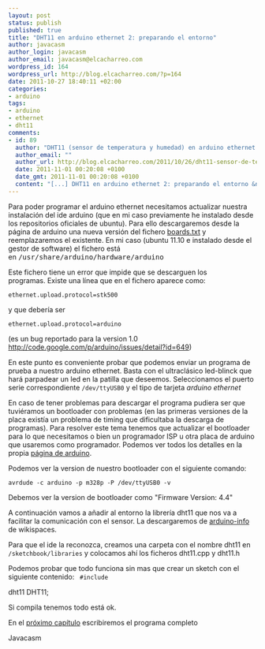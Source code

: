 ```yaml
--- 
layout: post
status: publish
published: true
title: "DHT11 en arduino ethernet 2: preparando el entorno"
author: javacasm
author_login: javacasm
author_email: javacasm@elcacharreo.com
wordpress_id: 164
wordpress_url: http://blog.elcacharreo.com/?p=164
date: 2011-10-27 18:40:11 +02:00
categories: 
- arduino
tags: 
- arduino
- ethernet
- dht11
comments: 
- id: 89
  author: "DHT11 (sensor de temperatura y humedad) en arduino ethernet I: introducci\xC3\xB3n &laquo; El Cacharreo.com"
  author_email: ""
  author_url: http://blog.elcacharreo.com/2011/10/26/dht11-sensor-de-temperatura-y-humedad-en-arduino-ethernet-i-introduccion/
  date: 2011-11-01 00:20:08 +0100
  date_gmt: 2011-11-01 00:20:08 +0100
  content: "[...] DHT11 en arduino ethernet 2: preparando el entorno &nbsp;&nbsp; C\xC3\xB3mo fabricar tu propia PCB I: teor\xC3\xADa [...]"
---
```

Para poder programar el arduino ethernet necesitamos actualizar nuestra instalación del ide arduino (que en mi caso previamente he instalado desde los repositorios oficiales de ubuntu). Para ello descargaremos desde la página de arduino una nueva versión del fichero <a href="http://arduino.cc/en/uploads/Main/boards.txt.zip">boards.txt</a> y reemplazaremos el existente. En mi caso (ubuntu 11.10 e instalado desde el gestor de software) el fichero está en <span class="Apple-style-span" style="font-family: monospace;">/usr/share/arduino/hardware/arduino</span>

Este fichero tiene un error que impide que se descarguen los programas. Existe una línea que en el fichero aparece como:

<code>ethernet.upload.protocol=stk500</code>

<code></code>y que debería ser

<code>ethernet.upload.protocol=arduino</code>

(es un bug reportado para la version 1.0 http://code.google.com/p/arduino/issues/detail?id=649)

En este punto es conveniente probar que podemos enviar un programa de prueba a nuestro arduino ethernet. Basta con el ultraclásico led-blinck que hará parpadear un led en la patilla que deseemos. Seleccionamos el puerto serie correspondiente <code>/dev/ttyUSB0</code> y el tipo de tarjeta <em>arduino ethernet</em>

En caso de tener problemas para descargar el programa pudiera ser que tuviéramos un bootloader con problemas (en las primeras versiones de la placa existía un problema de timing que dificultaba la descarga de programas). Para resolver este tema tenemos que actualizar el bootloader para lo que necesitamos o bien un programador ISP u otra placa de arduino que usaremos como programador. Podemos ver todos los detalles en la propia <a href="http://scuola.arduino.cc/en/content/upgrade-arduino-ethernet-bootloader-latest-version" target="_blank">página de arduino</a>.

Podemos ver la version de nuestro bootloader con el siguiente comando:

<code>avrdude -c arduino -p m328p -P /dev/ttyUSB0 -v</code>

Debemos ver la version de bootloader como "Firmware Version: 4.4"

A continuación vamos a añadir al entorno la librería dht11 que nos va a facilitar la comunicación con el sensor. La descargaremos de <a href="http://arduino-info.wikispaces.com/DHT11-Humidity-TempSensor">arduino-info</a> de wikispaces.

Para que el ide la reconozca, creamos una carpeta con el nombre dht11 en <code>/sketchbook/libraries</code> y colocamos ahí los ficheros dht11.cpp y dht11.h

Podemos probar que todo funciona sin mas que crear un sketch con el siguiente contenido:
<code>
#include </code>

dht11 DHT11;

Si compila tenemos todo está ok.

En el <a href="http://blog.elcacharreo.com/2011/10/29/dht11-en-arduino-ethernet-3-leyendo-el-sensor/">próximo capítulo</a> escribiremos el programa completo

Javacasm
